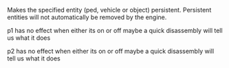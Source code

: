 Makes the specified entity (ped, vehicle or object) persistent. Persistent entities will not automatically be removed by the engine.

p1 has no effect when either its on or off 
maybe a quick disassembly will tell us what it does

p2 has no effect when either its on or off 
maybe a quick disassembly will tell us what it does